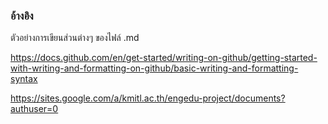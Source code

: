 ### อ้างอิง
ตัวอย่างการเขียนส่วนต่างๆ ของไฟล์ .md 

https://docs.github.com/en/get-started/writing-on-github/getting-started-with-writing-and-formatting-on-github/basic-writing-and-formatting-syntax

https://sites.google.com/a/kmitl.ac.th/engedu-project/documents?authuser=0
